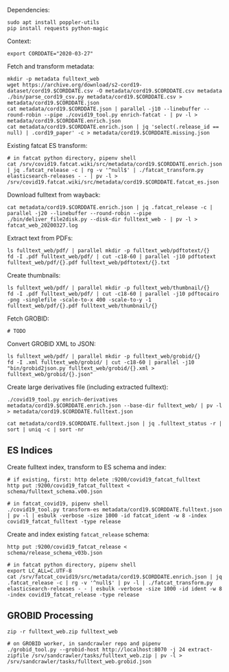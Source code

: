 
Dependencies:

    sudo apt install poppler-utils
    pip install requests python-magic

Context:

    export CORDDATE="2020-03-27"

Fetch and transform metadata:

    mkdir -p metadata fulltext_web
    wget https://archive.org/download/s2-cord19-dataset/cord19.$CORDDATE.csv -O metadata/cord19.$CORDDATE.csv metadata
    ./bin/parse_cord19_csv.py metadata/cord19.$CORDDATE.csv > metadata/cord19.$CORDDATE.json
    cat metadata/cord19.$CORDDATE.json | parallel -j10 --linebuffer --round-robin --pipe ./covid19_tool.py enrich-fatcat - | pv -l > metadata/cord19.$CORDDATE.enrich.json
    cat metadata/cord19.$CORDDATE.enrich.json | jq 'select(.release_id == null) | .cord19_paper' -c > metadata/cord19.$CORDDATE.missing.json

Existing fatcat ES transform:

    # in fatcat python directory, pipenv shell
    cat /srv/covid19.fatcat.wiki/src/metadata/cord19.$CORDDATE.enrich.json | jq .fatcat_release -c | rg -v '^null$' | ./fatcat_transform.py elasticsearch-releases - - | pv -l > /srv/covid19.fatcat.wiki/src/metadata/cord19.$CORDDATE.fatcat_es.json

Download fulltext from wayback:

    cat metadata/cord19.$CORDDATE.enrich.json | jq .fatcat_release -c | parallel -j20 --linebuffer --round-robin --pipe ./bin/deliver_file2disk.py --disk-dir fulltext_web - | pv -l > fatcat_web_20200327.log

Extract text from PDFs:

    ls fulltext_web/pdf/ | parallel mkdir -p fulltext_web/pdftotext/{}
    fd -I .pdf fulltext_web/pdf/ | cut -c18-60 | parallel -j10 pdftotext fulltext_web/pdf/{}.pdf fulltext_web/pdftotext/{}.txt

Create thumbnails:

    ls fulltext_web/pdf/ | parallel mkdir -p fulltext_web/thumbnail/{}
    fd -I .pdf fulltext_web/pdf/ | cut -c18-60 | parallel -j10 pdftocairo -png -singlefile -scale-to-x 400 -scale-to-y -1 fulltext_web/pdf/{}.pdf fulltext_web/thumbnail/{}

Fetch GROBID:

    # TODO

Convert GROBID XML to JSON:

    ls fulltext_web/pdf/ | parallel mkdir -p fulltext_web/grobid/{}
    fd -I .xml fulltext_web/grobid/ | cut -c18-60 | parallel -j10 "bin/grobid2json.py fulltext_web/grobid/{}.xml > fulltext_web/grobid/{}.json"

Create large derivatives file (including extracted fulltext):

    ./covid19_tool.py enrich-derivatives metadata/cord19.$CORDDATE.enrich.json --base-dir fulltext_web/ | pv -l > metadata/cord19.$CORDDATE.fulltext.json

    cat metadata/cord19.$CORDDATE.fulltext.json | jq .fulltext_status -r | sort | uniq -c | sort -nr


## ES Indices

Create fulltext index, transform to ES schema and index:

    # if existing, first: http delete :9200/covid19_fatcat_fulltext
    http put :9200/covid19_fatcat_fulltext < schema/fulltext_schema.v00.json

    # in fatcat_covid19, pipenv shell
    ./covid19_tool.py transform-es metadata/cord19.$CORDDATE.fulltext.json | pv -l | esbulk -verbose -size 1000 -id fatcat_ident -w 8 -index covid19_fatcat_fulltext -type release

Create and index existing `fatcat_release` schema:

    http put :9200/covid19_fatcat_release < schema/release_schema_v03b.json

    # in fatcat python directory, pipenv shell
    export LC_ALL=C.UTF-8
    cat /srv/fatcat_covid19/src/metadata/cord19.$CORDDATE.enrich.json | jq .fatcat_release -c | rg -v '^null$' | pv -l | ./fatcat_transform.py elasticsearch-releases - - | esbulk -verbose -size 1000 -id ident -w 8 -index covid19_fatcat_release -type release

## GROBID Processing

    zip -r fulltext_web.zip fulltext_web

    # on GROBID worker, in sandcrawler repo and pipenv
    ./grobid_tool.py --grobid-host http://localhost:8070 -j 24 extract-zipfile /srv/sandcrawler/tasks/fulltext_web.zip | pv -l > /srv/sandcrawler/tasks/fulltext_web.grobid.json

